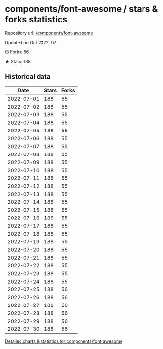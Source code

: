 # components/font-awesome / stars & forks statistics

Repository url: [/components/font-awesome](https://github.com/components/font-awesome)

Updated on Oct 2022, 07

☋ Forks: 56

★ Stars: 188

## Historical data
| Date | Stars | Forks |
|------|-------|-------|
| 2022-07-01 | 188 | 55 | 
| 2022-07-02 | 188 | 55 | 
| 2022-07-03 | 188 | 55 | 
| 2022-07-04 | 188 | 55 | 
| 2022-07-05 | 188 | 55 | 
| 2022-07-06 | 188 | 55 | 
| 2022-07-07 | 188 | 55 | 
| 2022-07-08 | 188 | 55 | 
| 2022-07-09 | 188 | 55 | 
| 2022-07-10 | 188 | 55 | 
| 2022-07-11 | 188 | 55 | 
| 2022-07-12 | 188 | 55 | 
| 2022-07-13 | 188 | 55 | 
| 2022-07-14 | 188 | 55 | 
| 2022-07-15 | 188 | 55 | 
| 2022-07-16 | 188 | 55 | 
| 2022-07-17 | 188 | 55 | 
| 2022-07-18 | 188 | 55 | 
| 2022-07-19 | 188 | 55 | 
| 2022-07-20 | 188 | 55 | 
| 2022-07-21 | 188 | 55 | 
| 2022-07-22 | 188 | 55 | 
| 2022-07-23 | 188 | 55 | 
| 2022-07-24 | 188 | 55 | 
| 2022-07-25 | 188 | 56 | 
| 2022-07-26 | 188 | 56 | 
| 2022-07-27 | 188 | 56 | 
| 2022-07-28 | 188 | 56 | 
| 2022-07-29 | 188 | 56 | 
| 2022-07-30 | 188 | 56 | 


[Detailed charts & statistics for components/font-awesome](https://reviewgithub.com/rep/components/font-awesome)
